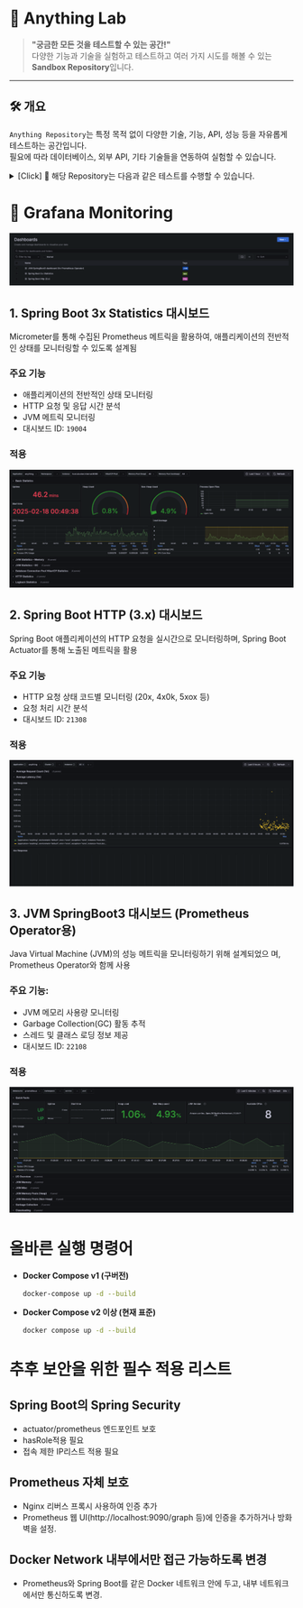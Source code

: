 # 🚀 Anything Lab

> **"궁금한 모든 것을 테스트할 수 있는 공간!"**  
> 다양한 기능과 기술을 실험하고 테스트하고 여러 가지 시도를 해볼 수 있는 **Sandbox Repository**입니다.  
---

## 🛠 개요
`Anything Repository`는 특정 목적 없이 다양한 기술, 기능, API, 성능 등을 자유롭게 테스트하는 공간입니다.  
필요에 따라 데이터베이스, 외부 API, 기타 기술들을 연동하여 실험할 수 있습니다.

<details>
    <summary>[Click] 📌 해당 Repository는 다음과 같은 테스트를 수행할 수 있습니다.</summary>

    - Spring Boot 기반 API 개발 및 실험
    - 다양한 데이터베이스(MySQL, PostgreSQL, Redis 등) 연결 테스트
    - OpenAI API와 같은 AI 관련 기능 테스트
    - GitHub Actions 및 CI/CD 파이프라인 실험
    - 새로운 라이브러리 또는 프레임워크 도입 및 검증
    - RESTful API & GraphQL API 테스트
    - 성능 테스트 및 로깅/모니터링 실험
    - 등등 그게 뭐든 어떤 것이든
</details>

# 👀 Grafana Monitoring
![Grafana Dashboard List](images/grafana_dashboard_list.png)
## 1. Spring Boot 3x Statistics 대시보드
Micrometer를 통해 수집된 Prometheus 메트릭을 활용하여, 애플리케이션의 전반적인 상태를 모니터링할 수 있도록 설계됨
### 주요 기능
- 애플리케이션의 전반적인 상태 모니터링
- HTTP 요청 및 응답 시간 분석
- JVM 메트릭 모니터링
- 대시보드 ID: `19004`
### 적용
![Spring Boot 3x Statistics](images/spring_boot_3_x_statistics.png)
## 2. Spring Boot HTTP (3.x) 대시보드
Spring Boot 애플리케이션의 HTTP 요청을 실시간으로 모니터링하며, Spring Boot Actuator를 통해 노출된 메트릭을 활용
### 주요 기능
- HTTP 요청 상태 코드별 모니터링 (20x, 4x0k, 5xox 등)
- 요청 처리 시간 분석
- 대시보드 ID: `21308`
### 적용
![Spring Boot HTTP (3.x) 대시보드](images/spring_boot_http_3_x.png)
## 3. JVM SpringBoot3 대시보드 (Prometheus Operator용)
Java Virtual Machine (JVM)의 성능 메트릭을 모니터링하기 위해 설계되었으 며, Prometheus Operator와 함께 사용
### 주요 기능:
- JVM 메모리 사용량 모니터링
- Garbage Collection(GC) 활동 추적
- 스레드 및 클래스 로딩 정보 제공
- 대시보드 ID: `22108`
### 적용
![JVM SpringBoot3](images/jvm_springboot3_dashboard.png)
# **올바른 실행 명령어**
- **Docker Compose v1 (구버전)**
  ```sh
  docker-compose up -d --build
  ```
- **Docker Compose v2 이상 (현재 표준)**
  ```sh
  docker compose up -d --build
  ```
# 추후 보안을 위한 필수 적용 리스트
## Spring Boot의 Spring Security
- actuator/prometheus 엔드포인트 보호
- hasRole적용 필요
- 접속 제한 IP리스트 적용 필요
## Prometheus 자체 보호
- Nginx 리버스 프록시 사용하여 인증 추가
- Prometheus 웹 UI(http://localhost:9090/graph 등)에 인증을 추가하거나 방화벽을 설정.
## Docker Network 내부에서만 접근 가능하도록 변경
- Prometheus와 Spring Boot를 같은 Docker 네트워크 안에 두고, 내부 네트워크에서만 통신하도록 변경.
